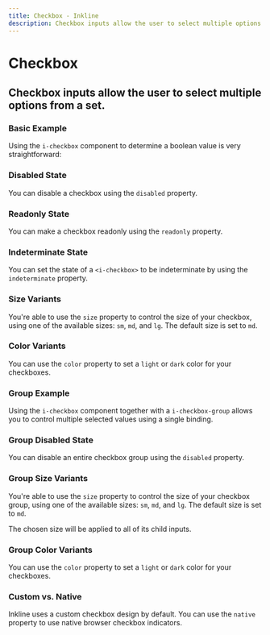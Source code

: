 ```yaml
---
title: Checkbox - Inkline
description: Checkbox inputs allow the user to select multiple options from a set. 
---
```


<script setup>
import {
    ICheckboxBasicExample,
    ICheckboxColorVariantsExample,
    ICheckboxDisabledExample,
    ICheckboxGroupExample,
    ICheckboxGroupDisabledExample,
    ICheckboxGroupSizeVariantsExample,
    ICheckboxGroupColorVariantsExample,
    ICheckboxIndeterminateExample,
    ICheckboxNativeExample,
    ICheckboxReadonlyExample,
    ICheckboxSizeVariantsExample
} from '@inkline/inkline/components/ICheckbox/examples';
import { default as ICheckboxBasicExampleHTML } from '@inkline/inkline/components/ICheckbox/examples/basic.html?raw';
import { default as ICheckboxBasicExampleJS } from '@inkline/inkline/components/ICheckbox/examples/basic.js?raw';
import { default as ICheckboxColorVariantsExampleHTML } from '@inkline/inkline/components/ICheckbox/examples/color-variants.html?raw';
import { default as ICheckboxColorVariantsExampleJS } from '@inkline/inkline/components/ICheckbox/examples/color-variants.js?raw';
import { default as ICheckboxDisabledExampleHTML } from '@inkline/inkline/components/ICheckbox/examples/disabled.html?raw';
import { default as ICheckboxDisabledExampleJS } from '@inkline/inkline/components/ICheckbox/examples/disabled.js?raw';
import { default as ICheckboxGroupExampleHTML } from '@inkline/inkline/components/ICheckbox/examples/group.html?raw';
import { default as ICheckboxGroupExampleJS } from '@inkline/inkline/components/ICheckbox/examples/group.js?raw';
import { default as ICheckboxGroupDisabledExampleHTML } from '@inkline/inkline/components/ICheckbox/examples/group-disabled.html?raw';
import { default as ICheckboxGroupDisabledExampleJS } from '@inkline/inkline/components/ICheckbox/examples/group-disabled.js?raw';
import { default as ICheckboxGroupSizeVariantsExampleHTML } from '@inkline/inkline/components/ICheckbox/examples/group-size-variants.html?raw';
import { default as ICheckboxGroupSizeVariantsExampleJS } from '@inkline/inkline/components/ICheckbox/examples/group-size-variants.js?raw';
import { default as ICheckboxGroupColorVariantsExampleHTML } from '@inkline/inkline/components/ICheckbox/examples/group-color-variants.html?raw';
import { default as ICheckboxGroupColorVariantsExampleJS } from '@inkline/inkline/components/ICheckbox/examples/group-color-variants.js?raw';
import { default as ICheckboxIndeterminateExampleHTML } from '@inkline/inkline/components/ICheckbox/examples/indeterminate.html?raw';
import { default as ICheckboxIndeterminateExampleJS } from '@inkline/inkline/components/ICheckbox/examples/indeterminate.js?raw';
import { default as ICheckboxNativeExampleHTML } from '@inkline/inkline/components/ICheckbox/examples/native.html?raw';
import { default as ICheckboxNativeExampleJS } from '@inkline/inkline/components/ICheckbox/examples/native.js?raw';
import { default as ICheckboxReadonlyExampleHTML } from '@inkline/inkline/components/ICheckbox/examples/readonly.html?raw';
import { default as ICheckboxReadonlyExampleJS } from '@inkline/inkline/components/ICheckbox/examples/readonly.js?raw';
import { default as ICheckboxSizeVariantsExampleHTML } from '@inkline/inkline/components/ICheckbox/examples/size-variants.html?raw';
import { default as ICheckboxSizeVariantsExampleJS } from '@inkline/inkline/components/ICheckbox/examples/size-variants.js?raw';
</script>

# Checkbox
## Checkbox inputs allow the user to select multiple options from a set. 

### Basic Example

Using the `i-checkbox` component to determine a boolean value is very straightforward:

<example :component="ICheckboxBasicExample" :html="ICheckboxBasicExampleHTML" :js="ICheckboxBasicExampleJS"></example>

### Disabled State

You can disable a checkbox using the `disabled` property.

<example :component="ICheckboxDisabledExample" :html="ICheckboxDisabledExampleHTML" :js="ICheckboxDisabledExampleJS"></example>

### Readonly State

You can make a checkbox readonly using the `readonly` property.

<example :component="ICheckboxReadonlyExample" :html="ICheckboxReadonlyExampleHTML" :js="ICheckboxReadonlyExampleJS"></example>

### Indeterminate State
You can set the state of a `<i-checkbox>` to be indeterminate by using the `indeterminate` property. 

<example :component="ICheckboxIndeterminateExample" :html="ICheckboxIndeterminateExampleHTML" :js="ICheckboxIndeterminateExampleJS"></example>

### Size Variants
You're able to use the `size` property to control the size of your checkbox, using one of the available sizes: `sm`, `md`, and `lg`. The default size is set to `md`. 

<example :component="ICheckboxSizeVariantsExample" :html="ICheckboxSizeVariantsExampleHTML" :js="ICheckboxSizeVariantsExampleJS"></example>


### Color Variants
You can use the `color` property to set a `light` or `dark` color for your checkboxes.

<example :component="ICheckboxColorVariantsExample" :html="ICheckboxColorVariantsExampleHTML" :js="ICheckboxColorVariantsExampleJS"></example>

### Group Example

Using the `i-checkbox` component together with a `i-checkbox-group` allows you to control multiple selected values using a single binding.

<example :component="ICheckboxGroupExample" :html="ICheckboxGroupExampleHTML" :js="ICheckboxGroupExampleJS"></example>

### Group Disabled State

You can disable an entire checkbox group using the `disabled` property.

<example :component="ICheckboxGroupDisabledExample" :html="ICheckboxGroupDisabledExampleHTML" :js="ICheckboxGroupDisabledExampleJS"></example>

### Group Size Variants
You're able to use the `size` property to control the size of your checkbox group, using one of the available sizes: `sm`, `md`, and `lg`. The default size is set to `md`. 

The chosen size will be applied to all of its child inputs.

<example :component="ICheckboxGroupSizeVariantsExample" :html="ICheckboxGroupSizeVariantsExampleHTML" :js="ICheckboxGroupSizeVariantsExampleJS"></example>

### Group Color Variants
You can use the `color` property to set a `light` or `dark` color for your checkboxes.

<example :component="ICheckboxGroupColorVariantsExample" :html="ICheckboxGroupColorVariantsExampleHTML" :js="ICheckboxGroupColorVariantsExampleJS"></example>

### Custom vs. Native
Inkline uses a custom checkbox design by default. You can use the `native` property to use native browser checkbox indicators.

<example :component="ICheckboxNativeExample" :html="ICheckboxNativeExampleHTML" :js="ICheckboxNativeExampleJS"></example>
